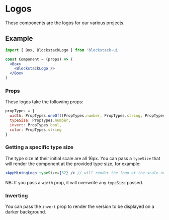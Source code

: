 # Logos

These components are the logos for our various projects.

## Example

```jsx
import { Box, BlockstackLogo } from 'blockstack-ui'

const Component = (props) => (
  <Box>
    <BlockstackLogo />
  </Box>
)
```

### Props

These logos take the following props:

```jsx
propTypes = {
  width: PropTypes.oneOf([PropTypes.number, PropTypes.string, PropTypes.array]),
  typeSize: PropTypes.number,
  invert: PropTypes.bool,
  color: PropTypes.string
}
```

### Getting a specific type size

The type size at their initial scale are all 16px. You can pass a `typeSize` that will render the component at the provided type size, for example:

```jsx
<AppMiningLogo typeSize={32} /> // will render the logo at the scale needed for the font to be at 32px
```

NB: If you pass a `width` prop, it will overwrite any `typeSize` passed.


### Inverting

You can pass the `invert` prop to render the version to be displayed on a darker background.
